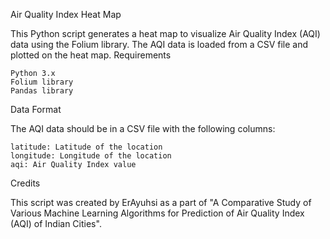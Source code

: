 Air Quality Index Heat Map

This Python script generates a heat map to visualize Air Quality Index (AQI) data using the Folium library. The AQI data is loaded from a CSV file and plotted on the heat map.
Requirements

    Python 3.x
    Folium library
    Pandas library
    
Data Format

The AQI data should be in a CSV file with the following columns:

    latitude: Latitude of the location
    longitude: Longitude of the location
    aqi: Air Quality Index value
   
Credits

This script was created by ErAyuhsi as a part of "A Comparative Study of Various Machine Learning Algorithms for Prediction of Air Quality Index (AQI) of Indian Cities".
